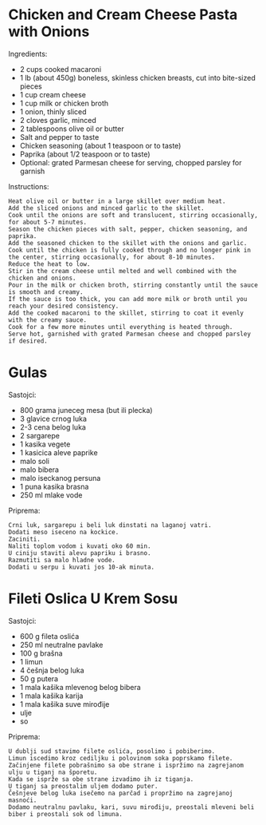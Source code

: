 # Chicken and Cream Cheese Pasta with Onions

Ingredients:

*    2 cups cooked macaroni
*    1 lb (about 450g) boneless, skinless chicken breasts, cut into bite-sized pieces
*    1 cup cream cheese
*    1 cup milk or chicken broth
*    1 onion, thinly sliced
*    2 cloves garlic, minced
*    2 tablespoons olive oil or butter
*    Salt and pepper to taste
*    Chicken seasoning (about 1 teaspoon or to taste)
*    Paprika (about 1/2 teaspoon or to taste)
*    Optional: grated Parmesan cheese for serving, chopped parsley for garnish

Instructions:

    Heat olive oil or butter in a large skillet over medium heat.
    Add the sliced onions and minced garlic to the skillet.
    Cook until the onions are soft and translucent, stirring occasionally, for about 5-7 minutes.
    Season the chicken pieces with salt, pepper, chicken seasoning, and paprika.
    Add the seasoned chicken to the skillet with the onions and garlic.
    Cook until the chicken is fully cooked through and no longer pink in the center, stirring occasionally, for about 8-10 minutes.
    Reduce the heat to low.
    Stir in the cream cheese until melted and well combined with the chicken and onions.
    Pour in the milk or chicken broth, stirring constantly until the sauce is smooth and creamy.
    If the sauce is too thick, you can add more milk or broth until you reach your desired consistency.
    Add the cooked macaroni to the skillet, stirring to coat it evenly with the creamy sauce.
    Cook for a few more minutes until everything is heated through.
    Serve hot, garnished with grated Parmesan cheese and chopped parsley if desired.

# Gulas

Sastojci:

*   800 grama juneceg mesa (but ili plecka)
*   3 glavice crnog luka
*   2-3 cena belog luka
*   2 sargarepe
*   1 kasika vegete
*   1 kasicica aleve paprike
*   malo soli
*   malo bibera
*   malo iseckanog persuna
*   1 puna kasika brasna
*   250 ml mlake vode

Priprema:
    
    Crni luk, sargarepu i beli luk dinstati na laganoj vatri.
    Dodati meso iseceno na kockice.
    Zaciniti.
    Naliti toplom vodom i kuvati oko 60 min.
    U ciniju staviti alevu papriku i brasno.
    Razmutiti sa malo hladne vode.
    Dodati u serpu i kuvati jos 10-ak minuta.

# Fileti Oslica U Krem Sosu

Sastojci:

*   600 g fileta oslića
*   250 ml neutralne pavlake
*   100 g brašna
*   1 limun
*   4 češnja belog luka
*   50 g putera
*   1 mala kašika mlevenog belog bibera
*   1 mala kašika karija
*   1 mala kašika suve mirođije
*   ulje
*   so 

Priprema:

    U dublji sud stavimo filete oslića, posolimo i pobiberimo.
    Limun iscedimo kroz cediljku i polovinom soka poprskamo filete.
    Začinjene filete pobrašnimo sa obe strane i ispržimo na zagrejanom ulju u tiganj na šporetu.
    Kada se isprže sa obe strane izvadimo ih iz tiganja.
    U tiganj sa preostalim uljem dodamo puter.
    Češnjeve belog luka isečemo na parčad i propržimo na zagrejanoj masnoći.
    Dodamo neutralnu pavlaku, kari, suvu mirođiju, preostali mleveni beli biber i preostali sok od limuna.
